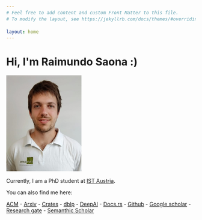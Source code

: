 ```yaml
---
# Feel free to add content and custom Front Matter to this file.
# To modify the layout, see https://jekyllrb.com/docs/themes/#overriding-theme-defaults

layout: home
---
```


# Hi, I'm Raimundo Saona :)

<a href="https://saona-raimundo.github.io/">
<img src="me.jpg" 
	class="galleryItem"
	width=200px>
</img>
</a>

Currently, I am a PhD student at [IST Austria](https://ist.ac.at/en/home/).

You can also find me here:

[ACM](https://dl.acm.org/profile/99659346965) - [Arxiv](https://arxiv.org/search/cs?searchtype=author&query=Saona%2C+R) - [Crates](https://crates.io/users/rasa200) - [dblp](https://dblp.org/pid/223/5574.html) - [DeepAI](https://deepai.org/profile/raimundo-saona) - [Docs.rs](https://docs.rs/releases/raimundo-saona) - [Github](https://github.com/saona-raimundo/) - [Google scholar](https://scholar.google.com/citations?user=UJn7uJUAAAAJ) - [Research gate](https://www.researchgate.net/scientific-contributions/Raimundo-Saona-2138763192) - [Semanthic Scholar](https://www.semanticscholar.org/author/Raimundo-Saona/51120745) 